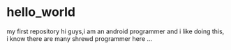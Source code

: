 # hello_world
my first repository
hi guys,i am an android programmer and i like doing this, i know there are many shrewd programmer here ...
